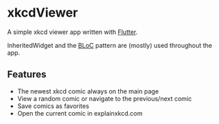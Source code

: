 # xkcdViewer

A simple xkcd viewer app written with [Flutter](https://flutter.io/).

InheritedWidget and the [BLoC](https://medium.com/flutter-io/build-reactive-mobile-apps-in-flutter-companion-article-13950959e381) pattern are (mostly) used throughout the app.

## Features
- The newest xkcd comic always on the main page
- View a random comic or navigate to the previous/next comic
- Save comics as favorites
- Open the current comic in explainxkcd.com
